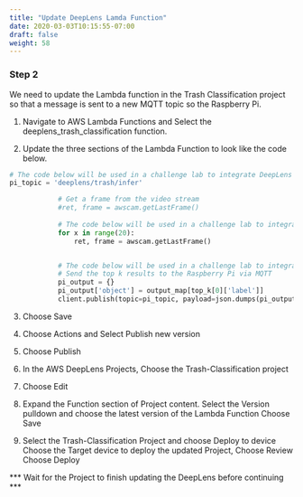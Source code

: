 ```yaml
---
title: "Update DeepLens Lamda Function"
date: 2020-03-03T10:15:55-07:00
draft: false
weight: 58
---
```

### Step 2 

We need to update the Lambda function in the Trash Classification project so that a message is sent to a new MQTT topic so the Raspberry Pi.  

1.	Navigate to AWS Lambda Functions and Select the deeplens_trash_classification function.

2.	Update the three sections of the Lambda Function to look like the code below.

```python
# The code below will be used in a challenge lab to integrate DeepLens with a Raspberry Pi
pi_topic = 'deeplens/trash/infer'
```

```python
            # Get a frame from the video stream
            #ret, frame = awscam.getLastFrame()
 
            # The code below will be used in a challenge lab to integrate DeepLens with a Raspberry Pi
            for x in range(20):
                ret, frame = awscam.getLastFrame()
```

```python

            # The code below will be used in a challenge lab to integrate DeepLens with a Raspberry Pi
            # Send the top k results to the Raspberry Pi via MQTT
            pi_output = {}
            pi_output['object'] = output_map[top_k[0]['label']]
            client.publish(topic=pi_topic, payload=json.dumps(pi_output))
```


3.	Choose Save

4.	Choose Actions and Select Publish new version

5.	Choose Publish

6.	In the AWS DeepLens Projects, Choose the Trash-Classification project

7.	Choose Edit

8.	Expand the Function section of Project content.
Select the Version pulldown and choose the latest version of the Lambda Function
Choose Save

9.	Select the Trash-Classification Project and choose Deploy to device
Choose the Target device to deploy the updated Project, Choose Review
Choose Deploy

*** Wait for the Project to finish updating the DeepLens before continuing ***


